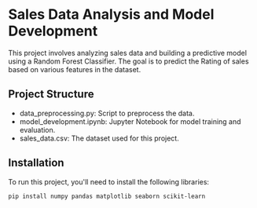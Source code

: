 # Sales Data Analysis and Model Development

This project involves analyzing sales data and building a predictive model using a Random Forest Classifier. The goal is to predict the Rating of sales based on various features in the dataset.

## Project Structure

- data_preprocessing.py: Script to preprocess the data.
- model_development.ipynb: Jupyter Notebook for model training and evaluation.
- sales_data.csv: The dataset used for this project.

## Installation

To run this project, you'll need to install the following libraries:

```bash
pip install numpy pandas matplotlib seaborn scikit-learn
